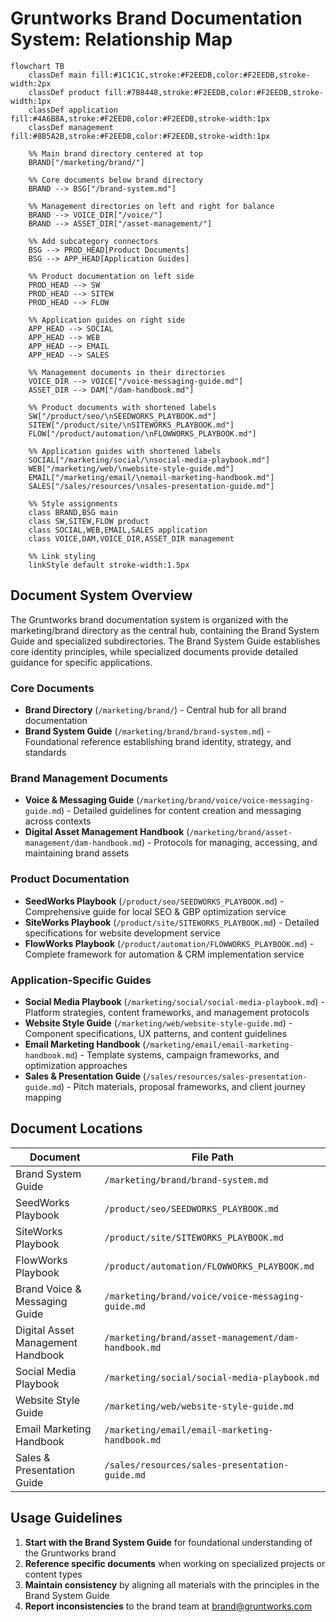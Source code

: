 # Gruntworks Brand Documentation System: Relationship Map

```mermaid
flowchart TB
    classDef main fill:#1C1C1C,stroke:#F2EEDB,color:#F2EEDB,stroke-width:2px
    classDef product fill:#7B8448,stroke:#F2EEDB,color:#F2EEDB,stroke-width:1px
    classDef application fill:#4A6B8A,stroke:#F2EEDB,color:#F2EEDB,stroke-width:1px
    classDef management fill:#8B5A2B,stroke:#F2EEDB,color:#F2EEDB,stroke-width:1px
    
    %% Main brand directory centered at top
    BRAND["/marketing/brand/"]
    
    %% Core documents below brand directory
    BRAND --> BSG["/brand-system.md"]
    
    %% Management directories on left and right for balance
    BRAND --> VOICE_DIR["/voice/"]
    BRAND --> ASSET_DIR["/asset-management/"]
    
    %% Add subcategory connectors
    BSG --> PROD_HEAD[Product Documents]
    BSG --> APP_HEAD[Application Guides]
    
    %% Product documentation on left side
    PROD_HEAD --> SW
    PROD_HEAD --> SITEW
    PROD_HEAD --> FLOW
    
    %% Application guides on right side
    APP_HEAD --> SOCIAL
    APP_HEAD --> WEB
    APP_HEAD --> EMAIL
    APP_HEAD --> SALES
    
    %% Management documents in their directories
    VOICE_DIR --> VOICE["/voice-messaging-guide.md"]
    ASSET_DIR --> DAM["/dam-handbook.md"]
    
    %% Product documents with shortened labels
    SW["/product/seo/\nSEEDWORKS_PLAYBOOK.md"]
    SITEW["/product/site/\nSITEWORKS_PLAYBOOK.md"]
    FLOW["/product/automation/\nFLOWWORKS_PLAYBOOK.md"]
    
    %% Application guides with shortened labels
    SOCIAL["/marketing/social/\nsocial-media-playbook.md"]
    WEB["/marketing/web/\nwebsite-style-guide.md"]
    EMAIL["/marketing/email/\nemail-marketing-handbook.md"]
    SALES["/sales/resources/\nsales-presentation-guide.md"]
    
    %% Style assignments
    class BRAND,BSG main
    class SW,SITEW,FLOW product
    class SOCIAL,WEB,EMAIL,SALES application
    class VOICE,DAM,VOICE_DIR,ASSET_DIR management
    
    %% Link styling
    linkStyle default stroke-width:1.5px
```

## Document System Overview

The Gruntworks brand documentation system is organized with the marketing/brand directory as the central hub, containing the Brand System Guide and specialized subdirectories. The Brand System Guide establishes core identity principles, while specialized documents provide detailed guidance for specific applications.

### Core Documents
- **Brand Directory** (`/marketing/brand/`) - Central hub for all brand documentation
- **Brand System Guide** (`/marketing/brand/brand-system.md`) - Foundational reference establishing brand identity, strategy, and standards

### Brand Management Documents
- **Voice & Messaging Guide** (`/marketing/brand/voice/voice-messaging-guide.md`) - Detailed guidelines for content creation and messaging across contexts
- **Digital Asset Management Handbook** (`/marketing/brand/asset-management/dam-handbook.md`) - Protocols for managing, accessing, and maintaining brand assets

### Product Documentation
- **SeedWorks Playbook** (`/product/seo/SEEDWORKS_PLAYBOOK.md`) - Comprehensive guide for local SEO & GBP optimization service
- **SiteWorks Playbook** (`/product/site/SITEWORKS_PLAYBOOK.md`) - Detailed specifications for website development service
- **FlowWorks Playbook** (`/product/automation/FLOWWORKS_PLAYBOOK.md`) - Complete framework for automation & CRM implementation service

### Application-Specific Guides
- **Social Media Playbook** (`/marketing/social/social-media-playbook.md`) - Platform strategies, content frameworks, and management protocols
- **Website Style Guide** (`/marketing/web/website-style-guide.md`) - Component specifications, UX patterns, and content guidelines
- **Email Marketing Handbook** (`/marketing/email/email-marketing-handbook.md`) - Template systems, campaign frameworks, and optimization approaches
- **Sales & Presentation Guide** (`/sales/resources/sales-presentation-guide.md`) - Pitch materials, proposal frameworks, and client journey mapping

## Document Locations

| Document | File Path |
|----------|-----------|
| Brand System Guide | `/marketing/brand/brand-system.md` |
| SeedWorks Playbook | `/product/seo/SEEDWORKS_PLAYBOOK.md` |
| SiteWorks Playbook | `/product/site/SITEWORKS_PLAYBOOK.md` |
| FlowWorks Playbook | `/product/automation/FLOWWORKS_PLAYBOOK.md` |
| Brand Voice & Messaging Guide | `/marketing/brand/voice/voice-messaging-guide.md` |
| Digital Asset Management Handbook | `/marketing/brand/asset-management/dam-handbook.md` |
| Social Media Playbook | `/marketing/social/social-media-playbook.md` |
| Website Style Guide | `/marketing/web/website-style-guide.md` |
| Email Marketing Handbook | `/marketing/email/email-marketing-handbook.md` |
| Sales & Presentation Guide | `/sales/resources/sales-presentation-guide.md` |

## Usage Guidelines

1. **Start with the Brand System Guide** for foundational understanding of the Gruntworks brand
2. **Reference specific documents** when working on specialized projects or content types
3. **Maintain consistency** by aligning all materials with the principles in the Brand System Guide
4. **Report inconsistencies** to the brand team at brand@gruntworks.com 